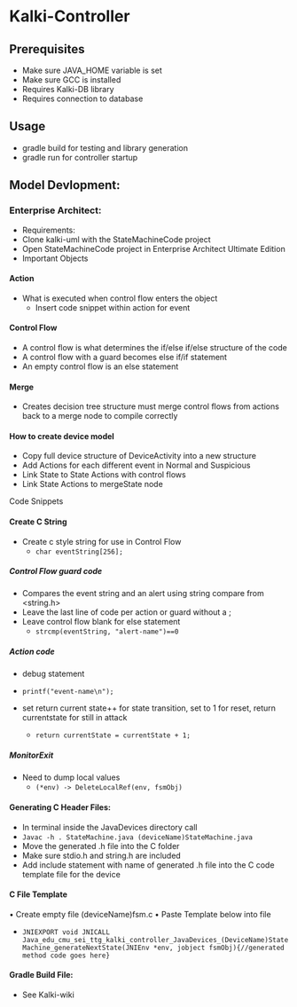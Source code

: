 # Kalki-Controller
 
## Prerequisites
- Make sure JAVA_HOME variable is set
- Make sure GCC is installed
- Requires Kalki-DB library
- Requires connection to database

## Usage
- gradle build for testing and library generation
- gradle run for controller startup

## Model Devlopment:

### Enterprise Architect:
-	Requirements:
-	Clone kalki-uml with the StateMachineCode project
-	Open StateMachineCode project in Enterprise Architect Ultimate Edition
-	Important Objects

#### Action
 - What is executed when control flow enters the object
   - Insert code snippet within action for event
#### Control Flow
 -	A control flow is what determines the if/else if/else structure of the code
 - A control flow with a guard becomes else if/if statement
 - An empty control flow is an else statement

#### Merge
 - Creates decision tree structure must merge control flows from actions back to a merge node to compile correctly
 
#### How to create device model
-	Copy full device structure of DeviceActivity into a new structure
-	Add Actions for each different event in Normal and Suspicious 
-	Link State to State Actions with control flows
-	Link State Actions to mergeState node

Code Snippets

#### Create C String

- Create c style string for use in Control Flow
  - ```char eventString[256];```
  
##### Control Flow guard code

 - Compares the event string and an alert using string compare from <string.h>
 - Leave the last line of code per action or guard without a ; 
 - Leave control flow blank for else statement	
   - ```strcmp(eventString, "alert-name")==0```


##### Action code

 - 	debug statement
   - ```printf("event-name\n");```

 - set return current state++ for state transition, set to 1 for reset, return currentstate for still in attack
   - ```return currentState = currentState + 1;```	
   
##### MonitorExit

 - Need to dump local values
   - ```(*env) -> DeleteLocalRef(env, fsmObj)```

#### Generating C Header Files:
-	In terminal inside the JavaDevices directory call
  -	```Javac -h . StateMachine.java (deviceName)StateMachine.java ```
- Move the generated .h file into the C folder
- Make sure stdio.h and string.h are included
-	Add include statement with name of generated .h file into the C code template file for the device

#### C File Template
•	Create empty file (deviceName)fsm.c
•	Paste Template below into file
  - `JNIEXPORT void JNICALL Java_edu_cmu_sei_ttg_kalki_controller_JavaDevices_(DeviceName)StateMachine_generateNextState(JNIEnv *env, jobject fsmObj){//generated method code goes here}`
#### Gradle Build File:
 - See Kalki-wiki
